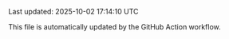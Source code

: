Last updated: 2025-10-02 17:14:10 UTC

This file is automatically updated by the GitHub Action workflow.
